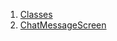 

1. [Classes](views_after_auth_screens_chat_chat_message_screen/views_after_auth_screens_chat_chat_message_screen-library.html#classes)
2. [ChatMessageScreen](views_after_auth_screens_chat_chat_message_screen/ChatMessageScreen-class.html)
